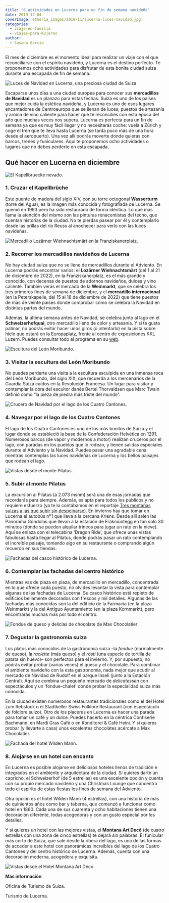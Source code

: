 ```yaml
---
title: "8 actividades en Lucerna para un fin de semana navideño"
date: 2019-12-04
coverImage: etheria_images/2019/11/lucerna-luces-navidad.jpg
categories: 
  - viaje-en-familia
  - viajes-para-mujeres
author: 
  - Susana Garcia
---
```


El mes de diciembre es el momento ideal para realizar un viaje con el que reconciliarse 
con el espíritu navideño, y Lucerna es el destino perfecto. Te proponemos ocho 
actividades para disfrutar de esta bonita ciudad suiza durante una escapada de fin de 
semana. 

![Luces de Navidad en Lucerna, una preciosa ciudad de Suiza](etheria_images/2019/11/lucerna-luces-navidad-900x599.jpg "© Luces de Navidad en Lucerna. STST-STTP/Jan Geerk")

Escaparse unos días a una ciudad europea para conocer sus **mercadillos de Navidad** es 
un planazo para estas fechas. Suiza es uno de los países que mejor cuida la estética 
navideña, y Lucerna es uno de esos lugares encantadores de Centroeuropa que se llenan de 
luces, puestos de artesanía y aroma de vino caliente para hacer que te reconcilies con 
esta época del año que muchas veces nos supera. Lucerna es perfecta para un fin de 
semana ya que es muy fácil llegar y no necesitarás coche: vuela a Zúrich y coge el tren 
que te lleva hasta Lucerna (se tarda poco más de una hora desde el aeropuerto). Una vez 
allí podrás moverte donde quieras con barcos, trenes y funiculares. Aquí te proponemos 
ocho actividades o lugares que no debes perderte en esta escapada. 

## Qué hacer en Lucerna en diciembre

![El Kapellbruecke nevado.](etheria_images/2019/11/Lucerna-puente-900x675.jpg "El Kapellbruecke nevado. © STST-STTP/Christof Schuerpf")

### 1\. Cruzar el Kapellbrüche

Este puente de madera del siglo XIV, con su torre octogonal **Wasserturm** (torre del 
Agua), es la imagen más conocida y fotografiada de Lucerna. Se quemó en 1993 pero ha 
sido restaurado de forma idéntica. Lo que más llama la atención del mismo son las 
pinturas renacentistas del techo, que cuentan historias de la ciudad. No te pierdas 
pasear por él y contemplarlo desde las orillas del río Reuss al anochecer para verlo con 
las luces navideñas. 

![Mercadillo Lozärner Wiehnachtsmärt en la Franziskanerplatz.](etheria_images/2019/11/Lucerna-mercadillo-900x675.jpg "Mercadillo Lozärner Wiehnachtsmärt en la Franziskanerplatz. © STST-STTP/Christof Schuerpf")

### 2\. Recorrer los mercadillos navideños de Lucerna

No hay ciudad suiza que no se llene de mercadillos durante el Adviento. En Lucerna 
podrás encontrar varios: el **Lozärner Wiehnachtsmärt** (del 1 al 21 de diciembre de 
2022), en la Franziskanerplatz, es el más grande y conocido, con decenas de puestos de 
adornos navideños, dulces y vino caliente. También verás el mercado de la **Weinmarkt**, 
que se celebra los tres primeros fines de semana de diciembre, y el **mercadillo 
internacional** (en la Peterskapelle, del 15 al 18 de diciembre de 2022) que tiene 
puestos de más de veinte países donde comprobar cómo se celebra la Navidad en distintas 
partes del mundo. 

Además, la última semana antes de Navidad, se celebra junto al lago en el 
**Schweizerhofquai**, otro mercadillo lleno de color y artesanía. Y si te gusta patinar, 
no podrás evitar hacer unos giros (o intentarlo) en la pista sobre hielo que estará en 
la Europaplatz, frente al centro de exposiciones KKL Luzern. Puedes consultar todo el 
programa en su [web](https://www.luzern.com/en/highlights/christmas-in-lucerne/christmas-markets/). 

![Escultura del León Moribundo.](etheria_images/2019/11/Lucerna-leon-moribundo-900x629.jpg "Escultura del León Moribundo. © SG")

### 3\. Visitar la escultura del León Moribundo

No puedes perderte una visita a la escultura esculpida en una inmensa roca del León 
Moribundo, del siglo XIX, que recuerda a los mercenarios de la Guardia Suiza caídos en 
la Revolución Francesa. Un lugar para visitar y contemplar la obra del escultor danés 
Bertel Thorvaldsen que Marc Twain definió como “la pieza de piedra más triste del 
mundo”. 

![Crucero de Navidad por el lago de los Cuatro Cantones.](etheria_images/2019/11/Lucerna-crucero-lago-navidad-900x601.jpg "Crucero de Navidad por el lago de los Cuatro Cantones. © SGV Luzern/Alexander Dietz")

### 4\. Navegar por el lago de los Cuatro Cantones

El lago de los Cuatro Cantones es uno de los más bonitos de Suiza y el lugar donde se 
estableció la base de la Confederación Helvética en 1291. Numerosos barcos (de vapor y 
modernos a motor) realizan cruceros por el lago, con paradas en los pueblos que lo 
rodean, y tienen salidas especiales durante el Adviento y la Navidad. Puedes pasar una 
agradable cena mientras contemplas las luces navideñas de Lucerna y los bellos paisajes 
que rodean el lago. 

![Vistas desde el monte Pilatus.](etheria_images/2019/11/Lucerna-pilatus-vistas-900x600.jpg "Vistas desde el monte Pilatus. © Pilatus-Bahnen/Rainer Eder")

### 5\. Subir al monte Pilatus

La excursión al Pilatus (a 2.073 msnm) será una de esas jornadas que recordarás para 
siempre. Además, es apta para todos los públicos y no requiere esfuerzo (ya te lo 
contábamos en el reportaje [Tres montañas suizas a las que subir sin 
despeinarse](https://etheriamagazine.com/2018/09/28/tres-montanas-suizas-a-las-que-subir-sin-despeinarse/)). 
En invierno hay que tomar en Lucerna el autobús nº1 que lleva a la cercana Kriens. Desde 
allí salen las Panorama Gondolas que llevan a la estación de Fräkmüntegg en tan solo 30 
minutos (donde se pueden alquilar trineos para jugar un rato en la nieve). Aquí se 
enlaza con el telecabina ‘Dragon Ride’, que ofrece unas vistas fabulosas hasta llegar al 
Pilatus, donde podrás pasar un rato contemplando el increíble paisaje, tomando algo en 
su restaurante o comprando algún recuerdo en sus tiendas. 

![Fachadas del casco histórico de Lucerna.](etheria_images/2019/11/lucerna-fachadas-centro-900x433.jpg "Fachadas del casco histórico de Lucerna. © SG")

### 6\. Contemplar las fachadas del centro histórico

Mientras vas de plaza en plaza, de mercadillo en mercadillo, concentrada en lo que 
ofrece cada puesto, no olvides levantar la vista para contemplar algunas de las fachadas 
de Lucerna. Su casco histórico está repleto de edificios bellamente decorados con 
frescos y mil detalles. Algunas de las fachadas más conocidas son la del edificio de la 
Farmacia (en la plaza Weinmarkt) y la del Antiguo Ayuntamiento (en la plaza Kornmarkt), 
pero encontrarás muchas más por todo el centro. 

![Fondue de queso y delicias de chocolate de Max Chocolatier](etheria_images/2019/11/Lucerna-gastronomia-900x301.jpg "Fondue de queso (©swiss-image.ch/Remy Steinegger) y delicias de chocolate de Max Chocolatier (©Switzerland Tourism chocolate/Andre Meier)")

### 7\. Degustar la gastronomía suiza

Los platos más conocidos de la gastronomía suiza –la _fondue_ (normalmente de queso), la 
_raclette_ (más queso) y el _rösti_ (una especie de tortilla de patata sin huevo)– son 
perfectos para el invierno. Y, por supuesto, no podrás evitar probar (varias veces) el 
queso y el chocolate. Para combinar el ambiente navideño con la esta gastronomía, nada 
mejor que acudir al mercado de Navidad de Rudolf en el parque Inseli (junto a la 
Estación Central). Aquí se combina un pequeño mercado de _delicatessen_ con espectáculos 
y un 'fondue-chalet' donde probar la especialidad suiza más conocida. 

En la ciudad existen numerosos restaurantes tradicionales como el del Hotel zum Rebstock 
o el Stadtkeller Swiss Folklore Restaurant (con espectáculo de folclore suizo). Otro de 
los placeres en Lucerna es hacer una parada para tomar un café y un dulce. Puedes 
hacerlo en la céntrica Confiserie Bachmann, en Mardi Gras Café o en Konditorei & Café 
Heini. Y si quieres probar (y llevarte a casa) unos excelentes chocolates acércate a Max 
Chocolatier. 

![Fachada del hotel Wilden Mann.](etheria_images/2019/11/Lucerna-hotel-wilden-mann-900x600.jpg "Fachada del © hotel Wilden Mann.")

### 8\. Alojarse en un hotel con encanto

En Lucerna es posible alojarse en deliciosos hoteles llenos de tradición e integrados en 
el ambiente y arquitectura de la ciudad. Si quieres darte un capricho, el Schweizerhof 
(de 5 estrellas) es una excelente opción y cuenta con su propio mercado navideño y una 
Christmas Lounge que concentra todo el espíritu de estas fiestas los fines de semana del 
Adviento. 

Otra opción es el hotel Wilden Mann (4 estrellas), con una historia de más de quinientos 
años como bar y taberna, que comenzó a funcionar como hotel en 1860. Cada una de sus 
cuarenta y ocho habitaciones tienen una decoración diferente, todas acogedoras y con un 
gusto especial por los detalles. 

Y si quieres un hotel con las mejores vistas, el **Montana Art Decó** (de cuatro 
estrellas con una zona de cinco estrellas) te dejará sin palabras. El funicular más 
corto de Suiza, que sale desde la ribera del lago, es una de las formas de acceder a 
este hotel con panorámicas increíbles del lago de los Cuatro Cantones y del centro 
histórico de Lucerna. Además, cuenta con una decoración moderna, acogedora y exquisita. 

![Vistas desde el Hotel Montana Art Deco.](etheria_images/2019/11/Lucerna-hotel-montana-900x376.jpg "Vistas desde el © Hotel Montana Art Deco.")

**Más información** 

Oficina de Turismo de Suiza. 

Turismo de Lucerna.
